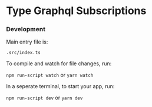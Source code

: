 # Type Graphql Subscriptions

### Development

Main entry file is:

`.src/index.ts`

To compile and watch for file changes, run:

`npm run-script watch` or `yarn watch`

In a seperate terminal, to start your app, run:

`npm run-script dev` or `yarn dev`
